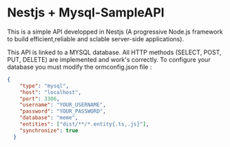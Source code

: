 # Nestjs + Mysql-SampleAPI
This is a simple API developped in Nestjs (A progressive Node.js framework to build efficient,reliable and sclable server-side applications).

This API is linked to a MYSQL database. All HTTP methods (SELECT, POST, PUT, DELETE) are implemented and work's correctly.
To configure your database you must modify the ormconfig.json file :

```json
{
    "type": "mysql",
    "host": "localhost",
    "port": 3306,
    "username": "YOUR_USERNAME",
    "password": "YOUR_PASSWORD",
    "database": "meme",
    "entities": ["dist/**/*.entity{.ts,.js}"],
    "synchronize": true
  }
```
